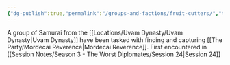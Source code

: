 ```yaml
---
{"dg-publish":true,"permalink":"/groups-and-factions/fruit-cutters/","tags":["Groups"],"updated":"2025-01-14T21:14:00.608+00:00"}
---
```


A group of Samurai from the [[Locations/Uvam Dynasty/Uvam Dynasty\|Uvam Dynasty]] have been tasked with finding and capturing [[The Party/Mordecai Reverence\|Mordecai Reverence]]. First encountered in [[Session Notes/Season 3 - The Worst Diplomates/Session 24\|Session 24]]